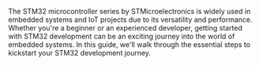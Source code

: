 The STM32 microcontroller series by STMicroelectronics is widely used in embedded systems and IoT projects due to its versatility and performance.
Whether you're a beginner or an experienced developer, getting started with STM32 development can be an exciting journey into the world of embedded systems.
In this guide, we'll walk through the essential steps to kickstart your STM32 development journey.
